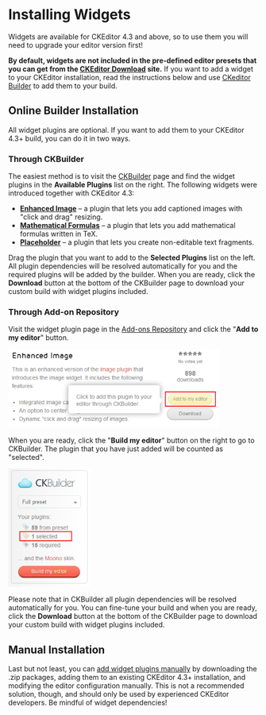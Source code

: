 # Installing Widgets

<p class="tip">
	Widgets are available for CKEditor 4.3 and above, so to use them you will need to upgrade your editor version first!
</p>

**By default, widgets are not included in the pre-defined editor presets that you can get from the [CKEditor Download](http://ckeditor.com/download) site.** If you want to add a widget to your CKEditor installation, read the instructions below and use [CKeditor Builder](http://ckeditor.com/builder) to add them to your build.

## Online Builder Installation

All widget plugins are optional. If you want to add them to your CKEditor 4.3+ build, you can do it in two ways.

### Through CKBuilder

The easiest method is to visit the [CKBuilder](http://ckeditor.com/builder) page and find the widget plugins in the **Available Plugins** list on the right. The following widgets were introduced together with CKEditor 4.3:

* **[Enhanced Image](http://ckeditor.com/addon/image2)** &ndash; a plugin that lets you add captioned images with "click and drag" resizing.
* **[Mathematical Formulas](http://ckeditor.com/addon/mathjax)** &ndash; a plugin that lets you add mathematical formulas written in TeX.
* **[Placeholder](http://ckeditor.com/addon/placeholder)** &ndash; a plugin that lets you create non-editable text fragments.

Drag the plugin that you want to add to the **Selected Plugins** list on the left. All plugin dependencies will be resolved automatically for you and the required plugins will be added by the builder. When you are ready, click the **Download** button at the bottom of the CKBuilder page to download your custom build with widget plugins included.

### Through Add-on Repository

Visit the widget plugin page in the [Add-ons Repository](http://ckeditor.com/addons/plugins/all) and click the "**Add to my editor**" button.

<img src="add_widget_ckbuilder_1.png" alt="Adding a widget plugin to the editor build" width="423" height="159">

When you are ready, click the "**Build my editor**" button on the right to go to CKBuilder. The plugin that you have just added will be counted as "selected".

<img src="add_widget_ckbuilder_2.png" alt="Building a custom CKEditor version" width="166" height="238">

Please note that in CKBuilder all plugin dependencies will be resolved automatically for you. You can fine-tune your build and when you are ready, click the **Download** button at the bottom of the CKBuilder page to download your custom build with widget plugins included.



## Manual Installation

Last but not least, you can [add widget plugins manually](#!/guide/dev_plugins-section-3) by downloading the .zip packages,  adding them to an existing CKEditor 4.3+ installation, and modifying the editor configuration manually. This is not a recommended solution, though, and should only be used by experienced CKEditor developers. Be mindful of widget dependencies!


